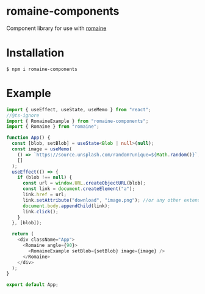 # romaine-components

Component library for use with <a href="https://www.npmjs.com/package/romaine">romaine</a>

# Installation

`$ npm i romaine-components`

# Example

```ts
import { useEffect, useState, useMemo } from "react";
//@ts-ignore
import { RomaineExample } from "romaine-components";
import { Romaine } from "romaine";

function App() {
  const [blob, setBlob] = useState<Blob | null>(null);
  const image = useMemo(
    () => `https://source.unsplash.com/random?unique=${Math.random()}`,
    []
  );
  useEffect(() => {
    if (blob !== null) {
      const url = window.URL.createObjectURL(blob);
      const link = document.createElement("a");
      link.href = url;
      link.setAttribute("download", "image.png"); //or any other extension
      document.body.appendChild(link);
      link.click();
    }
  }, [blob]);

  return (
    <div className="App">
      <Romaine angle={90}>
        <RomaineExample setBlob={setBlob} image={image} />
      </Romaine>
    </div>
  );
}

export default App;
```

